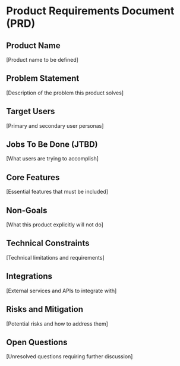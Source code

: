 # Product Requirements Document (PRD)

## Product Name
[Product name to be defined]

## Problem Statement
[Description of the problem this product solves]

## Target Users
[Primary and secondary user personas]

## Jobs To Be Done (JTBD)
[What users are trying to accomplish]

## Core Features
[Essential features that must be included]

## Non-Goals
[What this product explicitly will not do]

## Technical Constraints
[Technical limitations and requirements]

## Integrations
[External services and APIs to integrate with]

## Risks and Mitigation
[Potential risks and how to address them]

## Open Questions
[Unresolved questions requiring further discussion]
